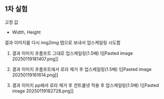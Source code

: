 ## 1차 실험
고정 값
- Width, Height

결과 이미지를 다시 img2img 탭으로 보내서 업스케일링 시도함

1. 결과 이미지 프롬프트 그대로 업스케일링(1.5배)
![[Pasted image 20250119181407.png]]

2. 결과 이미지 프롬프트에서 로라 제거 후 업스케일링(1.5배)
![[Pasted image 20250119181614.png]]

3. 결과 이미지 pp에서 로라 제거 후 컨트롤넷 적용 후 업스케일링(1.5배)
![[Pasted image 20250119182728.png]]